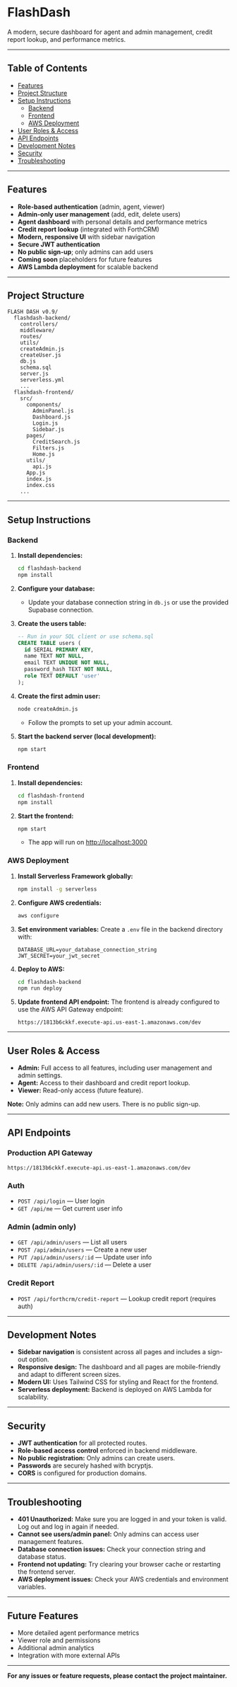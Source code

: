 # FlashDash

A modern, secure dashboard for agent and admin management, credit report lookup, and performance metrics.

---

## Table of Contents

- [Features](#features)
- [Project Structure](#project-structure)
- [Setup Instructions](#setup-instructions)
  - [Backend](#backend)
  - [Frontend](#frontend)
  - [AWS Deployment](#aws-deployment)
- [User Roles & Access](#user-roles--access)
- [API Endpoints](#api-endpoints)
- [Development Notes](#development-notes)
- [Security](#security)
- [Troubleshooting](#troubleshooting)

---

## Features

- **Role-based authentication** (admin, agent, viewer)
- **Admin-only user management** (add, edit, delete users)
- **Agent dashboard** with personal details and performance metrics
- **Credit report lookup** (integrated with ForthCRM)
- **Modern, responsive UI** with sidebar navigation
- **Secure JWT authentication**
- **No public sign-up**; only admins can add users
- **Coming soon** placeholders for future features
- **AWS Lambda deployment** for scalable backend

---

## Project Structure

```
FLASH DASH v0.9/
  flashdash-backend/
    controllers/
    middleware/
    routes/
    utils/
    createAdmin.js
    createUser.js
    db.js
    schema.sql
    server.js
    serverless.yml
    ...
  flashdash-frontend/
    src/
      components/
        AdminPanel.js
        Dashboard.js
        Login.js
        Sidebar.js
      pages/
        CreditSearch.js
        Filters.js
        Home.js
      utils/
        api.js
      App.js
      index.js
      index.css
    ...
```

---

## Setup Instructions

### Backend

1. **Install dependencies:**
   ```bash
   cd flashdash-backend
   npm install
   ```

2. **Configure your database:**
   - Update your database connection string in `db.js` or use the provided Supabase connection.

3. **Create the users table:**
   ```sql
   -- Run in your SQL client or use schema.sql
   CREATE TABLE users (
     id SERIAL PRIMARY KEY,
     name TEXT NOT NULL,
     email TEXT UNIQUE NOT NULL,
     password_hash TEXT NOT NULL,
     role TEXT DEFAULT 'user'
   );
   ```

4. **Create the first admin user:**
   ```bash
   node createAdmin.js
   ```
   - Follow the prompts to set up your admin account.

5. **Start the backend server (local development):**
   ```bash
   npm start
   ```

### Frontend

1. **Install dependencies:**
   ```bash
   cd flashdash-frontend
   npm install
   ```

2. **Start the frontend:**
   ```bash
   npm start
   ```
   - The app will run on [http://localhost:3000](http://localhost:3000)

### AWS Deployment

1. **Install Serverless Framework globally:**
   ```bash
   npm install -g serverless
   ```

2. **Configure AWS credentials:**
   ```bash
   aws configure
   ```

3. **Set environment variables:**
   Create a `.env` file in the backend directory with:
   ```
   DATABASE_URL=your_database_connection_string
   JWT_SECRET=your_jwt_secret
   ```

4. **Deploy to AWS:**
   ```bash
   cd flashdash-backend
   npm run deploy
   ```

5. **Update frontend API endpoint:**
   The frontend is already configured to use the AWS API Gateway endpoint:
   ```
   https://1813b6ckkf.execute-api.us-east-1.amazonaws.com/dev
   ```

---

## User Roles & Access

- **Admin:** Full access to all features, including user management and admin settings.
- **Agent:** Access to their dashboard and credit report lookup.
- **Viewer:** Read-only access (future feature).

**Note:** Only admins can add new users. There is no public sign-up.

---

## API Endpoints

### Production API Gateway
```
https://1813b6ckkf.execute-api.us-east-1.amazonaws.com/dev
```

### Auth
- `POST /api/login` — User login
- `GET /api/me` — Get current user info

### Admin (admin only)
- `GET /api/admin/users` — List all users
- `POST /api/admin/users` — Create a new user
- `PUT /api/admin/users/:id` — Update user info
- `DELETE /api/admin/users/:id` — Delete a user

### Credit Report
- `POST /api/forthcrm/credit-report` — Lookup credit report (requires auth)

---

## Development Notes

- **Sidebar navigation** is consistent across all pages and includes a sign-out option.
- **Responsive design:** The dashboard and all pages are mobile-friendly and adapt to different screen sizes.
- **Modern UI:** Uses Tailwind CSS for styling and React for the frontend.
- **Serverless deployment:** Backend is deployed on AWS Lambda for scalability.

---

## Security

- **JWT authentication** for all protected routes.
- **Role-based access control** enforced in backend middleware.
- **No public registration:** Only admins can create users.
- **Passwords** are securely hashed with bcryptjs.
- **CORS** is configured for production domains.

---

## Troubleshooting

- **401 Unauthorized:** Make sure you are logged in and your token is valid. Log out and log in again if needed.
- **Cannot see users/admin panel:** Only admins can access user management features.
- **Database connection issues:** Check your connection string and database status.
- **Frontend not updating:** Try clearing your browser cache or restarting the frontend server.
- **AWS deployment issues:** Check your AWS credentials and environment variables.

---

## Future Features

- More detailed agent performance metrics
- Viewer role and permissions
- Additional admin analytics
- Integration with more external APIs

---

**For any issues or feature requests, please contact the project maintainer.** 